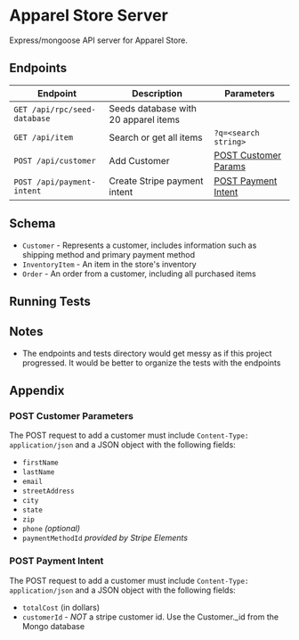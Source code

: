 # Apparel Store Server

Express/mongoose API server for Apparel Store.

## Endpoints

| Endpoint                     | Description                          | Parameters                                        |
| ---------------------------- | ------------------------------------ | ------------------------------------------------- |
| `GET /api/rpc/seed-database` | Seeds database with 20 apparel items |                                                   |
| `GET /api/item`              | Search or get all items              | `?q=<search string>`                              |
| `POST /api/customer`         | Add Customer                         | [POST Customer Params](#post-customer-parameters) |
| `POST /api/payment-intent`   | Create Stripe payment intent         | [POST Payment Intent](#post-payment-intent)       |

## Schema

- `Customer` - Represents a customer, includes information such as shipping method and primary payment method
- `InventoryItem` - An item in the store's inventory
- `Order` - An order from a customer, including all purchased items

## Running Tests

## Notes

- The endpoints and tests directory would get messy as if this project progressed. It would be better to organize the tests with the endpoints

## Appendix

### POST Customer Parameters

The POST request to add a customer must include `Content-Type: application/json` and a JSON object with the following fields:

- `firstName`
- `lastName`
- `email`
- `streetAddress`
- `city`
- `state`
- `zip`
- `phone` _(optional)_
- `paymentMethodId` _provided by Stripe Elements_

### POST Payment Intent

The POST request to add a customer must include `Content-Type: application/json` and a JSON object with the following fields:

- `totalCost` (in dollars)
- `customerId` - _NOT_ a stripe customer id. Use the Customer.\_id from the Mongo database
